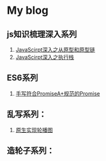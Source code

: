 # My blog

## js知识梳理深入系列
1. [JavaScirpt深入之从原型和原型链](https://github.com/icyfe/blog/issues/3)
1. [JavaScirpt深入之执行栈](https://github.com/icyfe/blog/issues/4)
## ES6系列
1. [手写符合PromiseA+规范的Promise](https://github.com/icyfe/blog/issues/2)
## 乱写系列：
1. [原生实现轮播图](https://github.com/icyfe/blog/issues/1)
## 造轮子系列：
